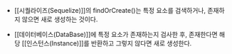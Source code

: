 - [[시퀄라이즈(Sequelize)]]의 findOrCreate()는 특정 요소를 검색하거나, 존재하지 않으면 새로 생성하는 것이다.

- [[데이터베이스(DataBase)]]에 특정 요소가 존재하는지 검사한 후, 존재한다면 해당 [[인스턴스(Instance)]]를 반환하고 그렇지 않다면 새로 생성한다.